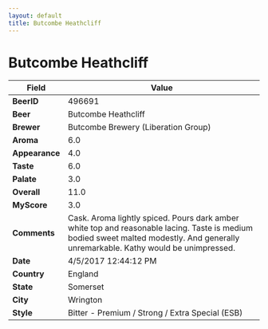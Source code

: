 ```yaml
---
layout: default
title: Butcombe Heathcliff
---
```


# Butcombe Heathcliff

| Field         | Value     |
|---------------|-----------|
| **BeerID** | 496691 |
| **Beer** | Butcombe Heathcliff |
| **Brewer** | Butcombe Brewery (Liberation Group) |
| **Aroma** | 6.0 |
| **Appearance** | 4.0 |
| **Taste** | 6.0 |
| **Palate** | 3.0 |
| **Overall** | 11.0 |
| **MyScore** | 3.0 |
| **Comments** | Cask. Aroma lightly spiced. Pours dark amber white top and reasonable lacing. Taste is medium bodied sweet malted modestly. And generally unremarkable. Kathy would be unimpressed. |
| **Date** | 4/5/2017 12:44:12 PM |
| **Country** | England |
| **State** | Somerset |
| **City** | Wrington |
| **Style** | Bitter - Premium / Strong / Extra Special (ESB) |
